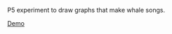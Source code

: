 P5 experiment to draw graphs that make whale songs.

[Demo](https://reissbaker.github.com/whalesong/)